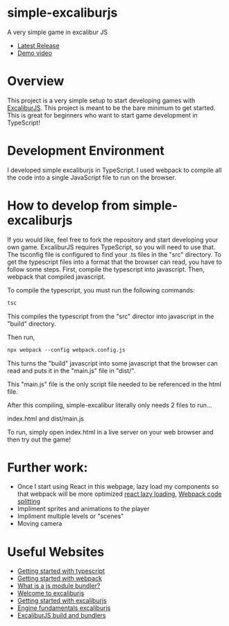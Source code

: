 # simple-excaliburjs
A very simple game in excalibur JS

- [Latest Release](https://github.com/john9francis/simple-excaliburjs/releases/latest)
- [Demo video](https://youtu.be/7zP7KkUKIbg)

# Overview
This project is a very simple setup to start developing games with [ExcaliburJS](https://excaliburjs.com/). This project is meant to be the bare minimum to get started. This is great for beginners who want to start game development in TypeScript!

# Development Environment
I developed simple excaliburjs in TypeScript. I used webpack to compile all the code into a single JavaScript file to run on the browser. 

# How to develop from simple-excaliburjs
If you would like, feel free to fork the repository and start developing your own game. ExcaliburJS requires TypeScript, so you will need to use that. The tsconfig file is configured to find your .ts files in the "src" directory. To get the typescript files into a format that the browser can read, you have to follow some steps. First, compile the typescript into javascript. Then, webpack that compiled javascript.

To compile the typescript, you must run the following commands:
```ps
tsc
```
This compiles the typescript from the "src" director into javascript in the "build" directory. 

Then run,
```ps
npx webpack --config webpack.config.js
```
This turns the "build" javascript into some javascript that the browser can read and puts it in the "main.js" file in "dist/". 

This "main.js" file is the only script file needed to be referenced in the html file. 

After this compiling, simple-excalibur literally only needs 2 files to run... 

index.html and dist/main.js

To run, simply open index.html in a live server on your web browser and then try out the game!

# Further work:
- Once I start using React in this webpage, lazy load my components so that webpack will be more optimized [react lazy loading](https://react.dev/reference/react/lazy#suspense-for-code-splitting), [Webpack code splitting](https://webpack.js.org/guides/code-splitting/)
- Impliment sprites and animations to the player
- Impliment multiple levels or "scenes"
- Moving camera

# Useful Websites
- [Getting started with typescript](https://www.w3schools.com/typescript/typescript_getstarted.php)
- [Getting started with webpack](https://webpack.js.org/guides/getting-started)
- [What is a js module bundler?](https://snipcart.com/blog/javascript-module-bundler)
- [Welcome to excaliburjs](https://excaliburjs.com/docs/)
- [Getting started with excaliburjs](https://excaliburjs.com/docs/getting-started/)
- [Engine fundamentals excaliburjs](https://excaliburjs.com/docs/engine/)
- [ExcaliburJS build and bundlers](https://excaliburjs.com/docs/bundlers/)

